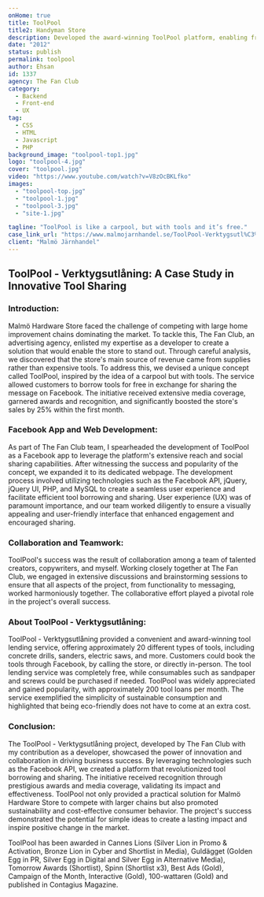 ```yaml
---
onHome: true
title: ToolPool
title2: Handyman Store
description: Developed the award-winning ToolPool platform, enabling free tool lending via Facebook and a dedicated website to boost Malmö Hardware Store's sales by 25%.
date: "2012"
status: publish
permalink: toolpool
author: Ehsan
id: 1337
agency: The Fan Club
category:
  - Backend
  - Front-end
  - UX
tag:
  - CSS
  - HTML
  - Javascript
  - PHP
background_image: "toolpool-top1.jpg"
logo: "toolpool-4.jpg"
cover: "toolpool.jpg"
video: "https://www.youtube.com/watch?v=V8zOcBKLfko"
images:
  - "toolpool-top.jpg"
  - "toolpool-1.jpg"
  - "toolpool-3.jpg"
  - "site-1.jpg"

tagline: "ToolPool is like a carpool, but with tools and it’s free."
case_link_url: "https://www.malmojarnhandel.se/ToolPool-Verktygsutl%C3%A5ning"
client: "Malmö Järnhandel"
---
```


<h2>ToolPool - Verktygsutlåning: A Case Study in Innovative Tool Sharing</h2>

  <h3>Introduction:</h3>
  <p>
    Malmö Hardware Store faced the challenge of competing with large home improvement chains dominating the market. To tackle this, The Fan Club, an advertising agency, enlisted my expertise as a developer to create a solution that would enable the store to stand out. Through careful analysis, we discovered that the store's main source of revenue came from supplies rather than expensive tools. To address this, we devised a unique concept called ToolPool, inspired by the idea of a carpool but with tools. The service allowed customers to borrow tools for free in exchange for sharing the message on Facebook. The initiative received extensive media coverage, garnered awards and recognition, and significantly boosted the store's sales by 25% within the first month.
  </p>

  <h3>Facebook App and Web Development:</h3>
  <p>
    As part of The Fan Club team, I spearheaded the development of ToolPool as a Facebook app to leverage the platform's extensive reach and social sharing capabilities. After witnessing the success and popularity of the concept, we expanded it to its dedicated webpage. The development process involved utilizing technologies such as the Facebook API, jQuery, jQuery UI, PHP, and MySQL to create a seamless user experience and facilitate efficient tool borrowing and sharing. User experience (UX) was of paramount importance, and our team worked diligently to ensure a visually appealing and user-friendly interface that enhanced engagement and encouraged sharing.
  </p>

  <h3>Collaboration and Teamwork:</h3>
  <p>
    ToolPool's success was the result of collaboration among a team of talented creators, copywriters, and myself. Working closely together at The Fan Club, we engaged in extensive discussions and brainstorming sessions to ensure that all aspects of the project, from functionality to messaging, worked harmoniously together. The collaborative effort played a pivotal role in the project's overall success.
  </p>

  <h3>About ToolPool - Verktygsutlåning:</h3>
  <p>
    ToolPool - Verktygsutlåning provided a convenient and award-winning tool lending service, offering approximately 20 different types of tools, including concrete drills, sanders, electric saws, and more. Customers could book the tools through Facebook, by calling the store, or directly in-person. The tool lending service was completely free, while consumables such as sandpaper and screws could be purchased if needed. ToolPool was widely appreciated and gained popularity, with approximately 200 tool loans per month. The service exemplified the simplicity of sustainable consumption and highlighted that being eco-friendly does not have to come at an extra cost.
  </p>

  <h3>Conclusion:</h3>
  <p>
    The ToolPool - Verktygsutlåning project, developed by The Fan Club with my contribution as a developer, showcased the power of innovation and collaboration in driving business success. By leveraging technologies such as the Facebook API, we created a platform that revolutionized tool borrowing and sharing. The initiative received recognition through prestigious awards and media coverage, validating its impact and effectiveness. ToolPool not only provided a practical solution for Malmö Hardware Store to compete with larger chains but also promoted sustainability and cost-effective consumer behavior. The project's success demonstrated the potential for simple ideas to create a lasting impact and inspire positive change in the market.
  </p>

ToolPool has been awarded in Cannes Lions (Silver Lion in Promo &amp; Activation, Bronze Lion in Cyber and Shortlist in Media), Guldägget (Golden Egg in PR, Silver Egg in Digital and Silver Egg in Alternative Media), Tomorrow Awards (Shortlist), Spinn (Shortlist x3), Best Ads (Gold), Campaign of the Month, Interactive (Gold), 100-wattaren (Gold) and published in Contagius Magazine.

 </p>
